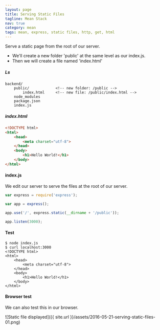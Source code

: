 ```yaml
---
layout: page
title: Serving Static Files
tagline: Mean Stack
nav: true
category: mean
tags: mean, express, static files, http, get, html
---
```


Serve a static page from the root of our server.

- We'll create a new folder 'public' at the same level as our index.js.
- Then we will create a file named 'index.html'

##### Ls #####
    backend/
        public/            <!-- new folder: /public -->
            index.html     <!-- new file: /public/index.html -->
        node_modules
        package.json
        index.js

##### index.html #####
```html
<!DOCTYPE html>
<html>
    <head>
        <meta charset="utf-8">
    </head>
    <body>
        <h1>Hello World!</h1>
    </body>
</html>
```

#### index.js ####

We edit our server to serve the files at the root of our server.

```JavaScript
var express = require('express');

var app = express();

app.use('/', express.static(__dirname + '/public'));

app.listen(3000);
```

#### Test ####
    $ node index.js
    $ curl localhost:3000
    <!DOCTYPE html>
    <html>
        <head>
            <meta charset="utf-8">
        </head>
        <body>
            <h1>Hello World!</h1>
        </body>
    </html>

#### Browser test ####

We can also test this in our browser.

![Static file displayed]({{ site.url }}/assets/2016-05-21-serving-static-files-01.png)
